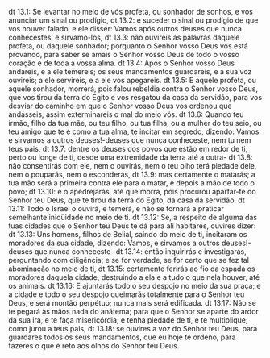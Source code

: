 dt 13.1: Se levantar no meio de vós profeta, ou sonhador de sonhos, e vos anunciar um sinal ou prodígio,
dt 13.2: e suceder o sinal ou prodígio de que vos houver falado, e ele disser: Vamos após outros deuses que nunca conhecestes, e sirvamo-los,
dt 13.3: não ouvireis as palavras daquele profeta, ou daquele sonhador; porquanto o Senhor vosso Deus vos está provando, para saber se amais o Senhor vosso Deus de todo o vosso coração e de toda a vossa alma.
dt 13.4: Após o Senhor vosso Deus andareis, e a ele temereis; os seus mandamentos guardareis, e a sua voz ouvireis; a ele servireis, e a ele vos apegareis.
dt 13.5: E aquele profeta, ou aquele sonhador, morrerá, pois falou rebeldia contra o Senhor vosso Deus, que vos tirou da terra do Egito e vos resgatou da casa da servidão, para vos desviar do caminho em que o Senhor vosso Deus vos ordenou que andásseis; assim exterminareis o mal do meio vós.
dt 13.6: Quando teu irmão, filho da tua mãe, ou teu filho, ou tua filha, ou a mulher do teu seio, ou teu amigo que te é como a tua alma, te incitar em segredo, dizendo: Vamos e sirvamos a outros deuses!-deuses que nunca conheceste, nem tu nem teus pais,
dt 13.7: dentre os deuses dos povos que estão em redor de ti, perto ou longe de ti, desde uma extremidade da terra até a outra-
dt 13.8: não consentirás com ele, nem o ouvirás, nem o teu olho terá piedade dele, nem o pouparás, nem o esconderás,
dt 13.9: mas certamente o matarás; a tua mão será a primeira contra ele para o matar, e depois a mão de todo o povo;
dt 13.10: e o apedrejarás, até que morra, pois procurou apartar-te do Senhor teu Deus, que te tirou da terra do Egito, da casa da servidão.
dt 13.11: Todo o Israel o ouvirá, e temerá, e não se tornará a praticar semelhante iniqüidade no meio de ti.
dt 13.12: Se, a respeito de alguma das tuas cidades que o Senhor teu Deus te dá para ali habitares, ouvires dizer:
dt 13.13: Uns homens, filhos de Belial, saindo do meio de ti, incitaram os moradores da sua cidade, dizendo: Vamos, e sirvamos a outros deuses!-deuses que nunca conheceste-
dt 13.14: então inquirirás e investigarás, perguntando com diligência; e se for verdade, se for certo que se fez tal abominação no meio de ti,
dt 13.15: certamente ferirás ao fio da espada os moradores daquela cidade, destruindo a ela e a tudo o que nela houver, até os animais.
dt 13.16: E ajuntarás todo o seu despojo no meio da sua praça; e a cidade e todo o seu despojo queimarás totalmente para o Senhor teu Deus, e será montão perpétuo; nunca mais será edificada.
dt 13.17: Não se te pegará às mãos nada do anátema; para que o Senhor se aparte do ardor da sua ira, e te faça misericórdia, e tenha piedade de ti, e te multiplique; como jurou a teus pais,
dt 13.18: se ouvires a voz do Senhor teu Deus, para guardares todos os seus mandamentos, que eu hoje te ordeno, para fazeres o que é reto aos olhos do Senhor teu Deus.
